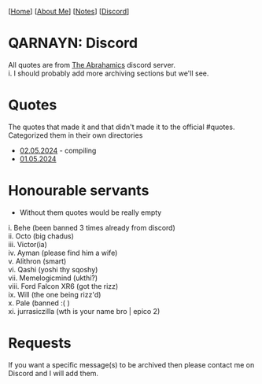 <link rel="icon" href="favicon.ico">

[[Home](index.md)] [[About Me](ABOUT.md)] [[Notes](NOTES.md)] [[Discord](DISCORD.md)]

# QARNAYN: Discord
All quotes are from [The Abrahamics](https://discord.gg/the-abrahamics-853686659099000873) discord server.     
 i. I should probably add more archiving sections but we'll see.

# Quotes
The quotes that made it and that didn't made it to the official #quotes.    
Categorized them in their own directories         
- [02.05.2024](/quotes/02052024/02052024.md) - compiling
- [01.05.2024](/quotes/01052024.md)    

# Honourable servants
- Without them quotes would be really empty   

i. Behe (been banned 3 times already from discord)   
ii. Octo (big chadus)    
iii. Victor(ia)    
iv. Ayman (please find him a wife)    
v. Alithron (smart)     
vi. Qashi (yoshi thy sqoshy)    
vii. Memelogicmind (ukthi?)     
viii. Ford Falcon XR6 (got the rizz)     
ix. Will (the one being rizz'd)     
x. Pale (banned :( )    
xi. jurrasiczilla (wth is your name bro | epico 2)

# Requests
If you want a specific message(s) to be archived then please contact me on Discord
and I will add them.
